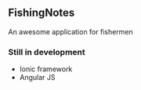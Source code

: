 ## FishingNotes
An awesome application for fishermen

### Still in development

* Ionic framework
* Angular JS
